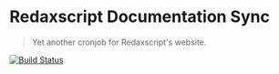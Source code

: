 Redaxscript Documentation Sync
==============================

> Yet another cronjob for Redaxscript's website.

[![Build Status](https://img.shields.io/github/workflow/status/redaxscript/redaxscript-documentation-sync/ci.svg)](https://github.com/redaxscript/redaxscript-documentation-sync/actions?query=workflow:ci)
